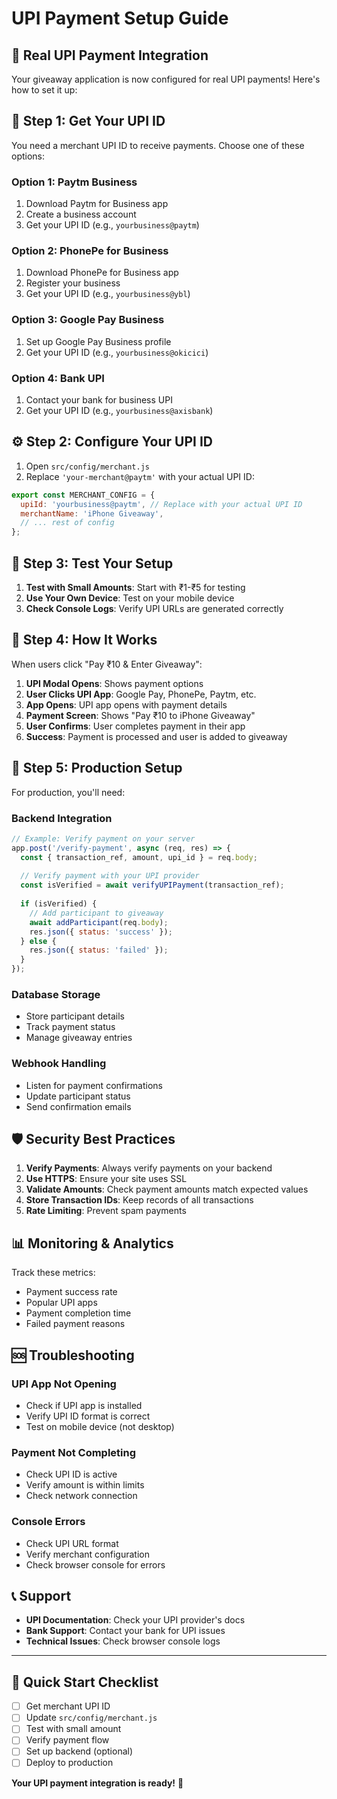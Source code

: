 # UPI Payment Setup Guide

## 🚀 Real UPI Payment Integration

Your giveaway application is now configured for real UPI payments! Here's how to set it up:

## 📱 Step 1: Get Your UPI ID

You need a merchant UPI ID to receive payments. Choose one of these options:

### Option 1: Paytm Business
1. Download Paytm for Business app
2. Create a business account
3. Get your UPI ID (e.g., `yourbusiness@paytm`)

### Option 2: PhonePe for Business
1. Download PhonePe for Business app
2. Register your business
3. Get your UPI ID (e.g., `yourbusiness@ybl`)

### Option 3: Google Pay Business
1. Set up Google Pay Business profile
2. Get your UPI ID (e.g., `yourbusiness@okicici`)

### Option 4: Bank UPI
1. Contact your bank for business UPI
2. Get your UPI ID (e.g., `yourbusiness@axisbank`)

## ⚙️ Step 2: Configure Your UPI ID

1. Open `src/config/merchant.js`
2. Replace `'your-merchant@paytm'` with your actual UPI ID:

```javascript
export const MERCHANT_CONFIG = {
  upiId: 'yourbusiness@paytm', // Replace with your actual UPI ID
  merchantName: 'iPhone Giveaway',
  // ... rest of config
};
```

## 🧪 Step 3: Test Your Setup

1. **Test with Small Amounts**: Start with ₹1-₹5 for testing
2. **Use Your Own Device**: Test on your mobile device
3. **Check Console Logs**: Verify UPI URLs are generated correctly

## 📱 Step 4: How It Works

When users click "Pay ₹10 & Enter Giveaway":

1. **UPI Modal Opens**: Shows payment options
2. **User Clicks UPI App**: Google Pay, PhonePe, Paytm, etc.
3. **App Opens**: UPI app opens with payment details
4. **Payment Screen**: Shows "Pay ₹10 to iPhone Giveaway"
5. **User Confirms**: User completes payment in their app
6. **Success**: Payment is processed and user is added to giveaway

## 🔧 Step 5: Production Setup

For production, you'll need:

### Backend Integration
```javascript
// Example: Verify payment on your server
app.post('/verify-payment', async (req, res) => {
  const { transaction_ref, amount, upi_id } = req.body;
  
  // Verify payment with your UPI provider
  const isVerified = await verifyUPIPayment(transaction_ref);
  
  if (isVerified) {
    // Add participant to giveaway
    await addParticipant(req.body);
    res.json({ status: 'success' });
  } else {
    res.json({ status: 'failed' });
  }
});
```

### Database Storage
- Store participant details
- Track payment status
- Manage giveaway entries

### Webhook Handling
- Listen for payment confirmations
- Update participant status
- Send confirmation emails

## 🛡️ Security Best Practices

1. **Verify Payments**: Always verify payments on your backend
2. **Use HTTPS**: Ensure your site uses SSL
3. **Validate Amounts**: Check payment amounts match expected values
4. **Store Transaction IDs**: Keep records of all transactions
5. **Rate Limiting**: Prevent spam payments

## 📊 Monitoring & Analytics

Track these metrics:
- Payment success rate
- Popular UPI apps
- Payment completion time
- Failed payment reasons

## 🆘 Troubleshooting

### UPI App Not Opening
- Check if UPI app is installed
- Verify UPI ID format is correct
- Test on mobile device (not desktop)

### Payment Not Completing
- Check UPI ID is active
- Verify amount is within limits
- Check network connection

### Console Errors
- Check UPI URL format
- Verify merchant configuration
- Check browser console for errors

## 📞 Support

- **UPI Documentation**: Check your UPI provider's docs
- **Bank Support**: Contact your bank for UPI issues
- **Technical Issues**: Check browser console logs

---

## 🎯 Quick Start Checklist

- [ ] Get merchant UPI ID
- [ ] Update `src/config/merchant.js`
- [ ] Test with small amount
- [ ] Verify payment flow
- [ ] Set up backend (optional)
- [ ] Deploy to production

**Your UPI payment integration is ready!** 🚀

